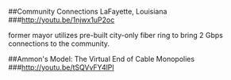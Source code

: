 ##Community Connections LaFayette, Louisiana
###http://youtu.be/1njwx1uP2oc

former mayor utilizes pre-built city-only fiber ring to bring 2 Gbps connections to the community.

##Ammon's Model: The Virtual End of Cable Monopolies
###http://youtu.be/tSQVvFY4lPI

